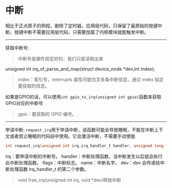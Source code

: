 # 中断

相比于正点原子的例程，删除了定时器，应用层代码，只保留了最原始的按键中断。按键中断不需要应用层代码，只需要加载了内核模块就能触发中断。

---
获取中断号:
> 中断号是硬件规定好的，我们只是读取出来

unsigned int irq_of_parse_and_map(struct device_node *dev,int index);
> index：索引号，interrupts 属性可能包含多条中断信息，通过 index 指定要获取的信息。

如果是GPIO的话，可以使用`int gpio_to_irq(unsigned int gpio)`函数来获取GPIO对应的中断号
> gpio：要获取的 GPIO 编号。
---
申请中断:
`request_irq`用于申请中断，该函数可能会导致睡眠，不能在中断上下文或者禁止睡眠的代码段中使用。它会激活中断，不需要手动使能

```C
int request_irq(unsigned int irq,irq_handler_t handler, unsigned long flags,const char *name, void *dev)
```

irq：要申请中断的中断号。
handler：中断处理函数，当中断发生以后就会执行此中断处理函数。
flags：中断标志。
name：中断名字。
dev：dev 会传递给中断处理函数 irq_handler_t 的第二个参数。
> void free_irq(unsigned int irq, void *dev)释放中断
